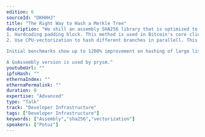 ```yaml
---
edition: 6
sourceId: "DKHHHJ"
title: "The Right Way to Hash a Merkle Tree"
description: "We shill an assembly SHA256 library that is optimized to compute the hash tree root of a Merkle tree. It consists of reusing two publicly available methods:
1. Hardcoding padding block. This method is used in Bitcoin's core client hashing algo. 
2. Use CPU-vectorization to hash different branches in parallell. This is Intel's \"multi-buffer\" method. 

Initial benchmarks show up to 1200% improvement on hashing of large lists on AVX512. 

A GoAssembly version is used by prysm."
youtubeUrl: ""
ipfsHash: ""
ethernaIndex: ""
ethernaPermalink: ""
duration: 0
expertise: "Advanced"
type: "Talk"
track: "Developer Infrastructure"
tags: ["Developer Infrastructure"]
keywords: ["Assembly","sha256","vectorization"]
speakers: ["Potuz"]
---
```

